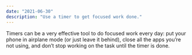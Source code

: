 ```yaml
---
date: "2021-06-30"
description: "Use a timer to get focused work done."
---
```


Timers can be a very effective tool to do focused work every day: put your phone in airplane mode (or just leave it behind), close all the apps you’re not using, and don’t stop working on the task until the timer is done. 
